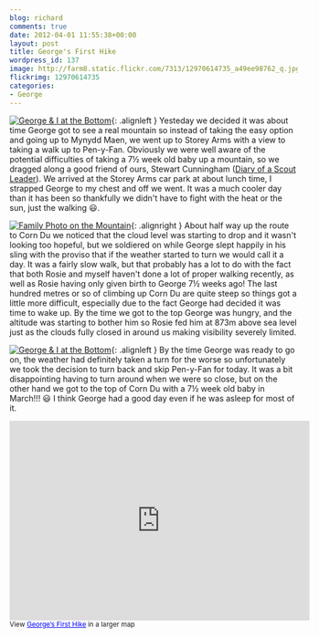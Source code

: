 ```yaml
---
blog: richard
comments: true
date: 2012-04-01 11:55:38+00:00
layout: post
title: George's First Hike
wordpress_id: 137
image: http://farm8.static.flickr.com/7313/12970614735_a49ee98762_q.jpg
flickrimg: 12970614735
categories:
- George
---
```


[![George & I at the Bottom][thm1]][img1]{: .alignleft }
Yesteday we decided it was about time George got to see a real
mountain so instead of taking the easy option and going up to Mynydd Maen, we went up to Storey
Arms with a view to taking a walk up to Pen-y-Fan. Obviously we were well aware of the potential
difficulties of taking a 7½ week old baby up a mountain, so we dragged along a good friend of
ours, Stewart Cunningham ([Diary of a Scout Leader]). We arrived at the Storey Arms car park at
about lunch time, I strapped George to my chest and off we went. It was a much cooler day than
it has been so thankfully we didn't have to fight with the heat or the sun, just the walking
:smiley:.

[![Family Photo on the Mountain][thm2]][img2]{: .alignright }
About half way up the route to Corn Du we noticed that
the cloud level was starting to drop and it wasn't looking too hopeful, but we soldiered on while
George slept happily in his sling with the proviso that if the weather started to turn we would
call it a day. It was a fairly slow walk, but that probably has a lot to do with the fact that
both Rosie and myself haven't done a lot of proper walking recently, as well as Rosie having only
given birth to George 7½ weeks ago! The last hundred metres or so of climbing up Corn Du are quite
steep so things got a little more difficult, especially due to the fact George had decided it was
time to wake up. By the time we got to the top George was hungry, and the altitude was starting to
bother him so Rosie fed him at 873m above sea level just as the clouds fully closed in around us
making visibility severely limited.

[![George & I at the Bottom][thm3]][img3]{: .alignleft }
By the time George was ready to go on, the weather had definitely
taken a turn for the worse so unfortunately we took the decision to turn back and skip Pen-y-Fan
for today. It was a bit disappointing having to turn around when we were so close, but on the other
hand we got to the top of Corn Du with a 7½ week old baby in March!!! :smiley: I think George had a
good day even if he was asleep for most of it.

<iframe src="http://maps.google.co.uk/maps/ms?msid=215094904436363903208.0004bc9c9ff4aa5f54060&amp;msa=0&amp;ie=UTF8&amp;t=h&amp;ll=51.877445,-3.441124&amp;spn=0.037091,0.090122&amp;z=13&amp;output=embed" height="350" width="525" frameborder="0" marginwidth="0" marginheight="0" scrolling="no" style="clear:left;"></iframe><br />
<small>View <a style="color: #0000ff; text-align: left;" href="http://maps.google.co.uk/maps/ms?msid=215094904436363903208.0004bc9c9ff4aa5f54060&amp;msa=0&amp;ie=UTF8&amp;t=h&amp;ll=51.877445,-3.441124&amp;spn=0.037091,0.090122&amp;z=13&amp;source=embed">George&#8217;s First Hike</a> in a larger map</small>

[Diary of a Scout Leader]: http://diaryofascoutleader.blogspot.co.uk/ "Diary of a Scout Leader"

[thm1]: http://farm3.static.flickr.com/2891/12970759323_f5ed418109_q.jpg
[thm2]: http://farm8.static.flickr.com/7315/12971031044_650a2ec05b_q.jpg
[thm3]: http://farm8.static.flickr.com/7310/12970618955_b201fc455e_q.jpg

[img1]: https://www.flickr.com/photos/richard-perry/12970759323
[img2]: https://www.flickr.com/photos/richard-perry/12971031044
[img3]: https://www.flickr.com/photos/richard-perry/12970618955